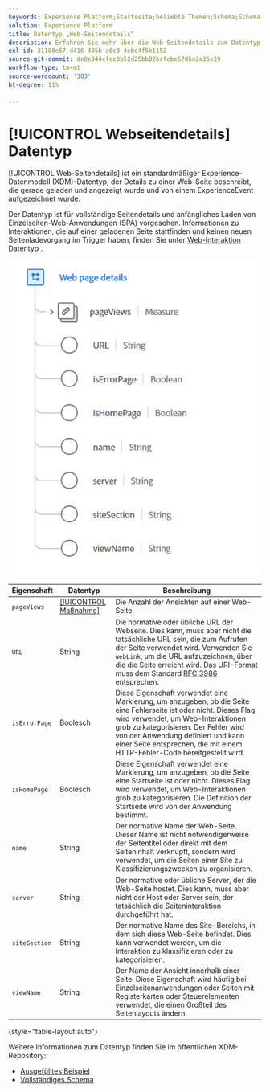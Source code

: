 ```yaml
---
keywords: Experience Platform;Startseite;beliebte Themen;Schema;Schema;XDM;Felder;Schemata;Schemata;Webseitendetails;Datentyp;Datentyp;WebPage
solution: Experience Platform
title: Datentyp „Web-Seitendetails“
description: Erfahren Sie mehr über die Web-Seitendetails zum Datentyp Experience-Datenmodell (XDM).
exl-id: 31108e57-d416-485b-a6c3-4ebc4f5b1152
source-git-commit: de8e944cfec3b52d25bb02bcfebe57d6a2a35e39
workflow-type: tm+mt
source-wordcount: '383'
ht-degree: 11%

---
```


# [!UICONTROL Webseitendetails] Datentyp

[!UICONTROL Web-Seitendetails] ist ein standardmäßiger Experience-Datenmodell (XDM)-Datentyp, der Details zu einer Web-Seite beschreibt, die gerade geladen und angezeigt wurde und von einem ExperienceEvent aufgezeichnet wurde.

Der Datentyp ist für vollständige Seitendetails und anfängliches Laden von Einzelseiten-Web-Anwendungen (SPA) vorgesehen. Informationen zu Interaktionen, die auf einer geladenen Seite stattfinden und keinen neuen Seitenladevorgang im Trigger haben, finden Sie unter [Web-Interaktion](./web-interaction.md) Datentyp .

<img src="../images/data-types/web-page-details.PNG" width="500" /><br />

| Eigenschaft | Datentyp | Beschreibung |
| --- | --- | --- |
| `pageViews` | [[!UICONTROL Maßnahme]](./measure.md) | Die Anzahl der Ansichten auf einer Web-Seite. |
| `URL` | String | Die normative oder übliche URL der Webseite. Dies kann, muss aber nicht die tatsächliche URL sein, die zum Aufrufen der Seite verwendet wird. Verwenden Sie `webLink`, um die URL aufzuzeichnen, über die die Seite erreicht wird. Das URI-Format muss dem Standard [RFC 3986](https://tools.ietf.org/html/rfc3986) entsprechen. |
| `isErrorPage` | Boolesch | Diese Eigenschaft verwendet eine Markierung, um anzugeben, ob die Seite eine Fehlerseite ist oder nicht. Dieses Flag wird verwendet, um Web-Interaktionen grob zu kategorisieren. Der Fehler wird von der Anwendung definiert und kann einer Seite entsprechen, die mit einem HTTP-Fehler-Code bereitgestellt wird. |
| `isHomePage` | Boolesch | Diese Eigenschaft verwendet eine Markierung, um anzugeben, ob die Seite eine Startseite ist oder nicht. Dieses Flag wird verwendet, um Web-Interaktionen grob zu kategorisieren. Die Definition der Startseite wird von der Anwendung bestimmt. |
| `name` | String | Der normative Name der Web-Seite. Dieser Name ist nicht notwendigerweise der Seitentitel oder direkt mit dem Seiteninhalt verknüpft, sondern wird verwendet, um die Seiten einer Site zu Klassifizierungszwecken zu organisieren. |
| `server` | String | Der normative oder übliche Server, der die Web-Seite hostet. Dies kann, muss aber nicht der Host oder Server sein, der tatsächlich die Seiteninteraktion durchgeführt hat. |
| `siteSection` | String | Der normative Name des Site-Bereichs, in dem sich diese Web-Seite befindet. Dies kann verwendet werden, um die Interaktion zu klassifizieren oder zu kategorisieren. |
| `viewName` | String | Der Name der Ansicht innerhalb einer Seite. Diese Eigenschaft wird häufig bei Einzelseitenanwendungen oder Seiten mit Registerkarten oder Steuerelementen verwendet, die einen Großteil des Seitenlayouts ändern. |

{style="table-layout:auto"}

Weitere Informationen zum Datentyp finden Sie im öffentlichen XDM-Repository:

* [Ausgefülltes Beispiel](https://github.com/adobe/xdm/blob/master/components/datatypes/deprecated/webpagedetails.example.2.json)
* [Vollständiges Schema](https://github.com/adobe/xdm/blob/master/components/datatypes/deprecated/webpagedetails.schema.json)
